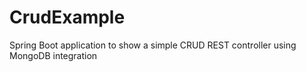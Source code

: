 # CrudExample
Spring Boot application to show a simple CRUD REST controller using MongoDB integration
